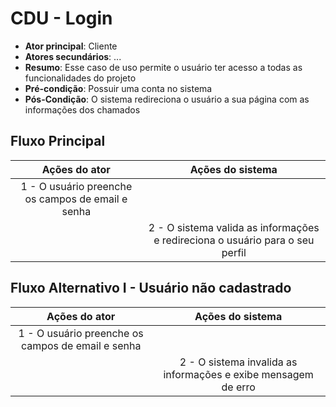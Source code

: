 # CDU - Login

- **Ator principal**: Cliente
- **Atores secundários**: ...	 
- **Resumo**: Esse caso de uso permite o usuário ter acesso a todas as funcionalidades do projeto
- **Pré-condição**: Possuir uma conta no sistema
- **Pós-Condição**: O sistema redireciona o usuário a sua página com as informações dos chamados

## Fluxo Principal
| Ações do ator | Ações do sistema |
| :-----------------: | :-----------------: | 
| 1 - O usuário preenche os campos de email e senha  | |  
| | 2 - O sistema valida as informações e redireciona o usuário para o seu perfil | 

## Fluxo Alternativo I - Usuário não cadastrado
| Ações do ator | Ações do sistema |
| :-----------------: |:-----------------: | 
| 1 - O usuário preenche os campos de email e senha  | |  
| | 2 - O sistema invalida as informações e exibe mensagem de erro|



